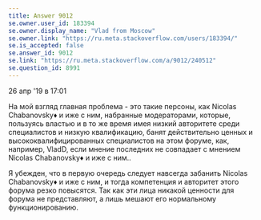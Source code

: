 ```yaml
---
title: Answer 9012
se.owner.user_id: 183394
se.owner.display_name: "Vlad from Moscow"
se.owner.link: "https://ru.meta.stackoverflow.com/users/183394/"
se.is_accepted: false
se.answer_id: 9012
se.link: "https://ru.meta.stackoverflow.com/a/9012/240512"
se.question_id: 8991
---
```


26 апр '19 в 17:01

 На мой взгляд главная проблема - это такие персоны, как Nicolas
 Chabanovsky♦ и иже с ним, набранные модераторами, которые, пользуясь
 властью и в то же время имея низкий авторитете среди специалистов и
 низкую квалификацию, банят действительно ценных и
 высококвалифицированных специалистов на этом форуме, как, например,
 VladD, если мнение последних не совпадает с мнением Nicolas
 Chabanovsky♦ и иже с ним..
 
 Я убежден, что в первую очередь следует навсегда забанить Nicolas
 Chabanovsky♦ и иже с ним, и тогда компетенция и авторитет этого форума
 резко повысятся. Так как эти лица никакой ценности для форума не
 представляют, а лишь мешают его нормальному функционированию.